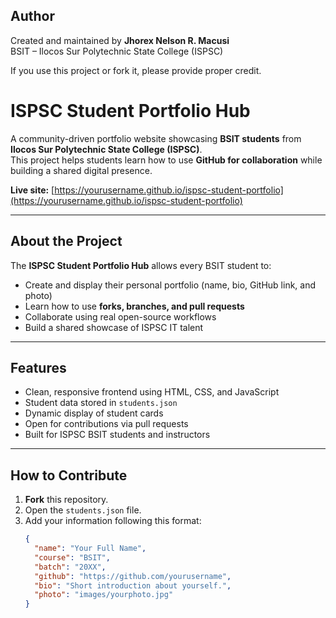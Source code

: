 ## Author
Created and maintained by **Jhorex Nelson R. Macusi**  
BSIT – Ilocos Sur Polytechnic State College (ISPSC)

If you use this project or fork it, please provide proper credit.

# ISPSC Student Portfolio Hub

A community-driven portfolio website showcasing **BSIT students** from **Ilocos Sur Polytechnic State College (ISPSC)**.  
This project helps students learn how to use **GitHub for collaboration** while building a shared digital presence.

**Live site:** [https://yourusername.github.io/ispsc-student-portfolio](https://yourusername.github.io/ispsc-student-portfolio)

---

## About the Project
The **ISPSC Student Portfolio Hub** allows every BSIT student to:
- Create and display their personal portfolio (name, bio, GitHub link, and photo)
- Learn how to use **forks, branches, and pull requests**
- Collaborate using real open-source workflows
- Build a shared showcase of ISPSC IT talent

---

## Features
- Clean, responsive frontend using HTML, CSS, and JavaScript  
- Student data stored in `students.json`  
- Dynamic display of student cards  
- Open for contributions via pull requests  
- Built for ISPSC BSIT students and instructors

---

## How to Contribute
1. **Fork** this repository.  
2. Open the `students.json` file.  
3. Add your information following this format:
   ```json
   {
     "name": "Your Full Name",
     "course": "BSIT",
     "batch": "20XX",
     "github": "https://github.com/yourusername",
     "bio": "Short introduction about yourself.",
     "photo": "images/yourphoto.jpg"
   }
